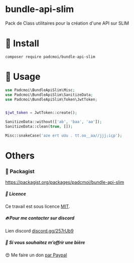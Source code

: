 # bundle-api-slim
Pack de Class utilitaires pour la création d'une API sur SLIM

# 🔖 Install
```
composer require padcmoi/bundle-api-slim
```

# 🔖 Usage
```php
use Padcmoi\BundleApiSlim\Misc;
use Padcmoi\BundleApiSlim\SanitizeData;
use Padcmoi\BundleApiSlim\Token\JwtToken;


$jwt_token = JwtToken::create();

SanitizeData::without(['ab', 'baa', 'aa']);
SanitizeData::clean(true, []);

Misc::snakeCase('aze ert uUu . tt.oo__aa//jjj;içp');
```

# Others
### 🔖 Packagist
https://packagist.org/packages/padcmoi/bundle-api-slim

##### 🔖 Licence
Ce travail est sous licence [MIT](/LICENSE).

##### 🔥 Pour me contacter sur discord
Lien discord [discord.gg/257rUb9](https://discord.gg/257rUb9)

##### 🍺 Si vous souhaitez m’offrir une bière
😍 Me faire un don [par Paypal](https://www.paypal.com/paypalme/Julien06100?locale.x=fr_FR)